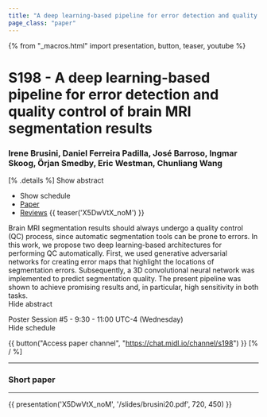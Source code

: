 ```yaml
---
title: "A deep learning-based pipeline for error detection and quality control of brain MRI segmentation results"
page_class: "paper"
---
```


{% from "_macros.html" import presentation, button, teaser, youtube %}

# S198 - A deep learning-based pipeline for error detection and quality control of brain MRI segmentation results

### Irene Brusini, Daniel Ferreira Padilla, José Barroso, Ingmar Skoog, Örjan Smedby, Eric Westman, Chunliang Wang

[% .details %]
<a class="toggle_visibility" data-selector=".abstract" data-level="3">Show abstract</a>
- <a class="toggle_visibility" data-selector=".schedule" data-level="3">Show schedule</a>
- <a href="https://openreview.net/pdf?id=sqbpwcNetg">Paper</a>
- <a href="https://openreview.net/forum?id=sqbpwcNetg">Reviews</a>
{{ teaser('X5DwVtX_noM') }}

<p>
    <span class="abstract">
        Brain MRI segmentation results should always undergo a quality control (QC) process, since automatic segmentation tools can be prone to errors. In this work, we propose two deep learning-based architectures for performing QC automatically. First, we used generative adversarial networks for creating error maps that highlight the locations of segmentation errors. Subsequently, a 3D convolutional neural network was implemented to predict segmentation quality. The present pipeline was shown to achieve promising results and, in particular, high sensitivity in both tasks.
        <br>
        <span class="actions"><a class="toggle_visibility" data-level="2">Hide abstract</a></span>
    </span>
</p>

<p>
    <span class="schedule">
        Poster Session #5  - 9:30 - 11:00 UTC-4 (Wednesday)
        <br>
        <span class="actions"><a class="toggle_visibility" data-level="2">Hide schedule</a></span>
    </span>
</p>

{{ button("Access paper channel", "https://chat.midl.io/channel/s198") }}
[% / %]

---

### Short paper

---

{{ presentation('X5DwVtX_noM', '/slides/brusini20.pdf', 720, 450) }}